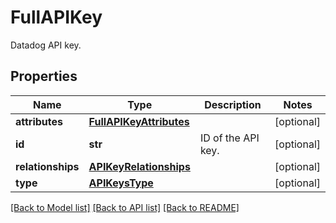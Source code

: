 # FullAPIKey

Datadog API key.

## Properties

| Name              | Type                                                | Description        | Notes      |
| ----------------- | --------------------------------------------------- | ------------------ | ---------- |
| **attributes**    | [**FullAPIKeyAttributes**](FullAPIKeyAttributes.md) |                    | [optional] |
| **id**            | **str**                                             | ID of the API key. | [optional] |
| **relationships** | [**APIKeyRelationships**](APIKeyRelationships.md)   |                    | [optional] |
| **type**          | [**APIKeysType**](APIKeysType.md)                   |                    | [optional] |

[[Back to Model list]](README.md#documentation-for-models) [[Back to API list]](README.md#documentation-for-api-endpoints) [[Back to README]](README.md)
